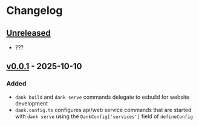 # Changelog

## [Unreleased]

- ???

## [v0.0.1] - 2025-10-10

### Added

- `dank build` and `dank serve` commands delegate to esbuild for website development
- `dank.config.ts` configures api/web service commands that are started with `dank serve`
  using the `DankConfig['services']` field of `defineConfig`

[Unreleased]: https://github.com/eighty4/dank/compare/v0.0.1...HEAD
[v0.0.1]: https://github.com/eighty4/dank/releases/tag/v0.0.1
